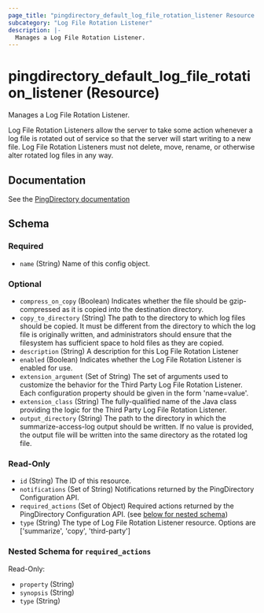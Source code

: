 ```yaml
---
page_title: "pingdirectory_default_log_file_rotation_listener Resource - terraform-provider-pingdirectory"
subcategory: "Log File Rotation Listener"
description: |-
  Manages a Log File Rotation Listener.
---
```


# pingdirectory_default_log_file_rotation_listener (Resource)

Manages a Log File Rotation Listener.

Log File Rotation Listeners allow the server to take some action whenever a log file is rotated out of service so that the server will start writing to a new file. Log File Rotation Listeners must not delete, move, rename, or otherwise alter rotated log files in any way.



## Documentation
See the [PingDirectory documentation](https://docs.pingidentity.com/r/en-us/pingdirectory-93/pd_ds_config_log_rotation_listeners?tocId=lWywrDXSdkcjHnzEpt4LmA)

<!-- schema generated by tfplugindocs -->
## Schema

### Required

- `name` (String) Name of this config object.

### Optional

- `compress_on_copy` (Boolean) Indicates whether the file should be gzip-compressed as it is copied into the destination directory.
- `copy_to_directory` (String) The path to the directory to which log files should be copied. It must be different from the directory to which the log file is originally written, and administrators should ensure that the filesystem has sufficient space to hold files as they are copied.
- `description` (String) A description for this Log File Rotation Listener
- `enabled` (Boolean) Indicates whether the Log File Rotation Listener is enabled for use.
- `extension_argument` (Set of String) The set of arguments used to customize the behavior for the Third Party Log File Rotation Listener. Each configuration property should be given in the form 'name=value'.
- `extension_class` (String) The fully-qualified name of the Java class providing the logic for the Third Party Log File Rotation Listener.
- `output_directory` (String) The path to the directory in which the summarize-access-log output should be written. If no value is provided, the output file will be written into the same directory as the rotated log file.

### Read-Only

- `id` (String) The ID of this resource.
- `notifications` (Set of String) Notifications returned by the PingDirectory Configuration API.
- `required_actions` (Set of Object) Required actions returned by the PingDirectory Configuration API. (see [below for nested schema](#nestedatt--required_actions))
- `type` (String) The type of Log File Rotation Listener resource. Options are ['summarize', 'copy', 'third-party']

<a id="nestedatt--required_actions"></a>
### Nested Schema for `required_actions`

Read-Only:

- `property` (String)
- `synopsis` (String)
- `type` (String)



